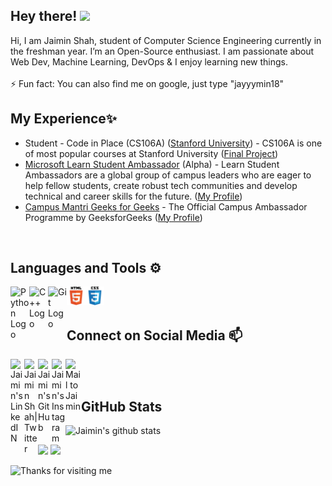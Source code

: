 <h2>Hey there! <img src="https://media.giphy.com/media/hvRJCLFzcasrR4ia7z/giphy.gif" width="25px"></h2>
Hi, I am Jaimin Shah, student of Computer Science Engineering currently in the freshman year. I’m an Open-Source enthusiast. I am passionate about Web Dev, Machine Learning, DevOps & I enjoy learning new things.
<br>
<br>
⚡ Fun fact: You can also find me on google, just type "jayyymin18"
<br>
<h2>My Experience✨</h2>

- Student - Code in Place (CS106A) ([Stanford University](https://codeinplace.stanford.edu)) - CS106A is one of most popular courses at Stanford University ([Final Project](https://codeinplace.stanford.edu/2021/showcase/306))
- [Microsoft Learn Student Ambassador](https://studentambassadors.microsoft.com) (Alpha) - Learn Student Ambassadors are a global group of campus leaders who are eager to help fellow students, create robust tech communities and develop technical and career skills for the future. ([My Profile](https://studentambassadors.microsoft.com/en-US/profile/112203))
- [Campus Mantri Geeks for Geeks](https://www.geeksforgeeks.org/campus-ambassador-know-more/) - The Official Campus Ambassador Programme by GeeksforGeeks ([My Profile](https://auth.geeksforgeeks.org/user/jayyymin18/practice/))

<br>
<h2>Languages and Tools ⚙</h2>
<a>
  <img align="left" title="Python" alt="Python Logo" width="30px" src="https://upload.wikimedia.org/wikipedia/commons/c/c3/Python-logo-notext.svg" />
</a>
<a>
  <img align="left" title="C++" alt="C++ Logo" width="30px" src="https://upload.wikimedia.org/wikipedia/commons/1/18/ISO_C%2B%2B_Logo.svg" />
</a>
<a>
  <img align="left" title="Git" alt="Git Logo" width="30px" src="https://upload.wikimedia.org/wikipedia/commons/3/3f/Git_icon.svg" />
</a>
<a> 
  <img align="left" title="HTML5" img src="https://raw.githubusercontent.com/devicons/devicon/master/icons/html5/html5-original-wordmark.svg" alt="html5" width="30px"/>
</a>
<a> 
  <img align="left" title="CSS" img src="https://raw.githubusercontent.com/devicons/devicon/master/icons/css3/css3-original-wordmark.svg" alt="css3" width="30px"/> 
</a>
<br>

<br>
<h2>Connect on Social Media 📫 </h2>
<a href="https://www.linkedin.com/in/jayyymin18/">
  <img align="left" alt="Jaimin's LinkedIN" title="LinkedIN" width="22px" src="https://raw.githubusercontent.com/peterthehan/peterthehan/master/assets/linkedin.svg" />
</a>
<a href="https://twitter.com/jayyymin18">
  <img align="left" alt="Jaimin Shah| Twitter" title="Twitter" width="22px" src="https://raw.githubusercontent.com/peterthehan/peterthehan/master/assets/twitter.svg" />
</a>
<a href="https://github.com/jayyymin18">
  <img align="left" alt="Jaimin's GitHub" title="GitHub" width="22px" src="https://upload.wikimedia.org/wikipedia/commons/9/91/Octicons-mark-github.svg" />
</a>
<a href="https://instagram.com/jayyymin18">
  <img align="left" alt="Jaimin's Instagram" title="Instagram" width="22px" src="https://upload.wikimedia.org/wikipedia/commons/e/e7/Instagram_logo_2016.svg">
</a>
<!--<a href="https://facebook.com/jayyymin18">
  <img align="left" alt="Jaimin's Facebook" title="Facebook" width="22px" src="https://raw.githubusercontent.com/peterthehan/peterthehan/master/assets/facebook.svg">
</a>-->
<a href="mailto:jaiminshah555@gmail.com">
  <img align="left" alt="Mail to Jaimin" title="Mail" width="25px" src="https://upload.wikimedia.org/wikipedia/commons/7/7e/Gmail_icon_%282020%29.svg" />
</a>
<br>

<br>
<h2>GitHub Stats</h2>

![Jaimin's github stats](https://github-readme-stats.vercel.app/api?username=jayyymin18&show_icons=true&hide_border=true)
<br>

![](https://komarev.com/ghpvc/?username=jayyymin18&color=blue)
![](https://visitor-badge.glitch.me/badge?page_id=jayyymin18.jayyymin18)
<br>

<img height="120" alt="Thanks for visiting me" width="100%" src="https://raw.githubusercontent.com/BrunnerLivio/brunnerlivio/master/images/marquee.svg" />
<br />


<!--
**jayyymin18/jayyymin18** is a ✨ _special_ ✨ repository because its `README.md` (this file) appears on your GitHub profile.

Extra Buttons:
[![Linkedin: jayyymin18](https://img.shields.io/badge/-jayyymin18-blue?style=flat-square&logo=Linkedin&logoColor=white&link=https://www.linkedin.com/in/jayyymin18/)](https://www.linkedin.com/in/jayyymin18/)
[![Twitter: jayyymin18](https://img.shields.io/twitter/follow/jayyymin18?style=social)](https://twitter.com/jayyymin18)
[![GitHub jayyymin18](https://img.shields.io/github/followers/jayyymin18?label=follow&style=social)](https://github.com/jayyymin18)


Here are some ideas to get you started:

- 🔭 I’m currently working on ...
- 🌱 I’m currently learning ...
- 👯 I’m looking to collaborate on ...
- 🤔 I’m looking for help with ...
- 💬 Ask me about ...
- 📫 How to reach me: ...
- 😄 Pronouns: ...
- ⚡ Fun fact: ...
-->
